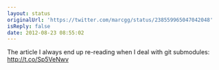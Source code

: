 ```yaml
---
layout: status
originalUrl: 'https://twitter.com/marcgg/status/238559965047042048'
isReply: false
date: 2012-08-23 08:55:02
---
```


The article I always end up re-reading when I deal with git submodules: http://t.co/Sp5VeNwv
